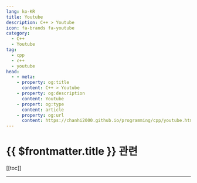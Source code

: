 ```yaml
---
lang: ko-KR
title: Youtube
description: C++ > Youtube
icon: fa-brands fa-youtube
category:
  - C++ 
  - Youtube
tag: 
  - cpp
  - c++
  - youtube
head: 
  - - meta:
    - property: og:title
      content: C++ > Youtube
    - property: og:description
      content: Youtube
    - propert: og:type
      content: article
    - property: og:url
      content: https://chanhi2000.github.io/programming/cpp/youtube.html
---
```


# {{ $frontmatter.title }} 관련

[[toc]]

---

<MyYouTubeItems jsonName="yu-CppCon" /><!-- CppCon -->
<MyYouTubeItems jsonName="yu-cppweekly" /><!-- C++ Weekly With Jason Turner -->
<MyYouTubeItems jsonName="yu-Goodgis" /><!-- Goodgis -->
<MyYouTubeItems jsonName="yu-code_report" /><!-- code_report -->
<MyYouTubeItems jsonName="yu-DavesGarage" /><!-- Dave's Garage -->
<MyYouTubeItems jsonName="yu-LowLevelLearning" /><!-- Low Level Learning -->
<MyYouTubeItems jsonName="yu-nathanbaggs" /><!-- Nathan Baggs -->
<MyYouTubeItems jsonName="yu-AssortRockGameAcademy" /><!-- 어소트락 게임아카데미 -->
<MyYouTubeItems jsonName="yu-TheCherno" /><!-- The Cherno -->
<MyYouTubeItems jsonName="yu-javidx9" /><!-- javidx9 -->
<MyYouTubeItems jsonName="yu-LaurieWired" /><!-- LaurieWired -->
<MyYouTubeItems jsonName="yu-kodejun" /><!-- KodeJUN -->
<MyYouTubeItems jsonName="yu-CppOnline" /><!-- C++Online -->
<MyYouTubeItems jsonName="yu-BoostCon" /><!-- CppNow -->
<MyYouTubeItems jsonName="yu-KeaSigmaDelta" /><!-- Kea Sigma Delta -->
<MyYouTubeItems jsonName="yu-TheBuilder" /><!-- The Builder -->
<MyYouTubeItems jsonName="yu-cpponsea2834" /><!-- cpponsea -->
<MyYouTubeItems jsonName="yu-blackedoutk" /><!-- blackedout01 -->
<MyYouTubeItems jsonName="yu-tokyospliff" /><!-- tokyospliff -->
<MyYouTubeItems jsonName="yu-javidx9" /><!-- javidx9 -->
<MyYouTubeItems jsonName="yu-POCUKorea" /><!-- POCU 코리아 -->
<MyYouTubeItems jsonName="yu-Tariq10x" /><!-- Tariq10x -->
<MyYouTubeItems jsonName="yu-sudolovemebaby" /><!-- sudo love me baby -->
<MyYouTubeItems jsonName="yu-lowlevelgamedev9330" /><!-- Low Level Game Dev -->
<MyYouTubeItems jsonName="yu-MikeShah" /><!-- Mike Shah -->

<TagLinks />